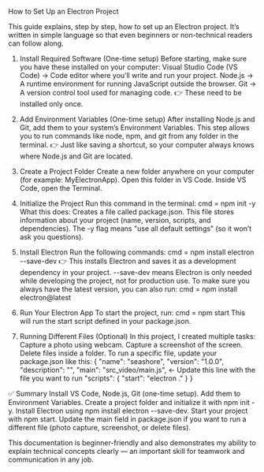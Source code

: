 How to Set Up an Electron Project

This guide explains, step by step, how to set up an Electron project. It’s written in simple language so that even beginners or non-technical readers can follow along.

1. Install Required Software (One-time setup)
Before starting, make sure you have these installed on your computer:
Visual Studio Code (VS Code) → Code editor where you’ll write and run your project.
Node.js → A runtime environment for running JavaScript outside the browser.
Git → A version control tool used for managing code.
👉 These need to be installed only once.

2. Add Environment Variables (One-time setup)
After installing Node.js and Git, add them to your system’s Environment Variables.
This step allows you to run commands like node, npm, and git from any folder in the terminal.
👉 Just like saving a shortcut, so your computer always knows where Node.js and Git are located.

3. Create a Project Folder
Create a new folder anywhere on your computer (for example: MyElectronApp).
Open this folder in VS Code.
Inside VS Code, open the Terminal.

4. Initialize the Project
Run this command in the terminal:
cmd = npm init -y
What this does:
Creates a file called package.json.
This file stores information about your project (name, version, scripts, and dependencies).
The -y flag means "use all default settings" (so it won’t ask you questions).

5. Install Electron
Run the following commands:
cmd = npm install electron --save-dev
👉 This installs Electron and saves it as a development dependency in your project.
--save-dev means Electron is only needed while developing the project, not for production use.
To make sure you always have the latest version, you can also run:
cmd = npm install electron@latest

6. Run Your Electron App
To start the project, run:
cmd = npm start
This will run the start script defined in your package.json.

7. Running Different Files (Optional)
In this project, I created multiple tasks:
Capture a photo using webcam.
Capture a screenshot of the screen.
Delete files inside a folder.
To run a specific file, update your package.json like this:
{
  "name": "seashore",
  "version": "1.0.0",
  "description": "",
  "main": "src_video/main.js",   ← Update this line with the file you want to run
  "scripts": {
    "start": "electron ."
  }
}

✅ Summary
Install VS Code, Node.js, Git (one-time setup).
Add them to Environment Variables.
Create a project folder and initialize it with npm init -y.
Install Electron using npm install electron --save-dev.
Start your project with npm start.
Update the main field in package.json if you want to run a different file (photo capture, screenshot, or delete files).

This documentation is beginner-friendly and also demonstrates my ability to explain technical concepts clearly — an important skill for teamwork and communication in any job.
